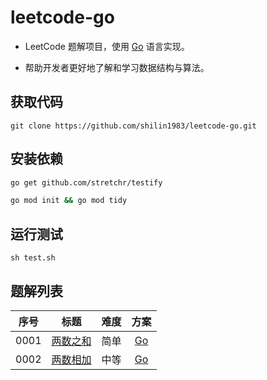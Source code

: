 # leetcode-go

- LeetCode 题解项目，使用 [Go](https://go.dev/) 语言实现。

- 帮助开发者更好地了解和学习数据结构与算法。

## 获取代码

```git
git clone https://github.com/shilin1983/leetcode-go.git
```

## 安装依赖

```bash
go get github.com/stretchr/testify
```

```bash
go mod init && go mod tidy
```

## 运行测试

```shell
sh test.sh
```

## 题解列表

| 序号  |                           标题                            | 难度  |                       方案                       |
| :---: | :-------------------------------------------------------: | :---: | :----------------------------------------------: |
| 0001  |     [两数之和](https://leetcode.cn/problems/two-sum/)     | 简单  |    [Go](src/solutions/problem0001/twoSum.go)     |
| 0002  | [两数相加](https://leetcode.cn/problems/add-two-numbers/) | 中等  | [Go](src/solutions/problem0002/addTwoNumbers.go) |
